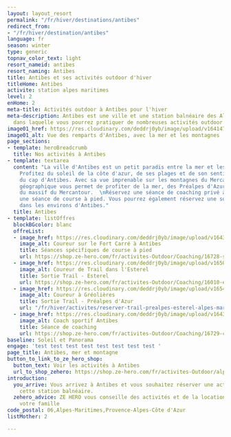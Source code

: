 ```yaml
---
layout: layout_resort
permalink: "/fr/hiver/destinations/antibes"
redirect_from:
- "/fr/hiver/destination/antibes"
language: fr
season: winter
type: generic
topnav_color_text: light
resort_nameid: antibes
resort_naming: Antibes
title: Antibes et ses activités outdoor d'hiver
titleHome: Antibes
activite: station alpes maritimes
level: 2
enHome: 2
meta-title: Activités outdoor à Antibes pour l'hiver
meta-description: Antibes est une ville et une station balnéaire des Alpes Maritimes
  dans laquelle vous pourrez pratiquer de nombreuses activités outdoor l'hiver
image01_href: https://res.cloudinary.com/deddrj0yb/image/upload/v1641472431/website/resorts/Antibes/jane-ackerley-WiN6Az_8cGQ-unsplash_cmbknc.jpg
image01_alt: Vue des remparts d'Antibes, avec la mer et les montagnes
page_sections:
- template: heroBreadcrumb
  title: Nos activités à Antibes
- template: textarea
  content: "La ville d'Antibes est un petit paradis entre la mer et les montagnes.
    Profitez du soleil de la côte d'azur, de ses plages et de son sentier littoral
    du cap d'Antibes. Avec sa vue imprenable sur les montagnes du Mercantour, sa situation
    géographique vous permet de profiter de la mer, des Préalpes d'Azur ainsi que
    du massif du Mercantour.  \nRéservez une séance de coaching privé à Antibes ou
    une séance de course à pied. Vous pourrez également réservez une sortie trail
    dans les environs d'Antibes."
  title: Antibes
- template: listOffres
  blockBGcolor: blanc
  offreList:
  - image_href: https://res.cloudinary.com/deddrj0yb/image/upload/v1643293325/website/Coaching/G0090154_1638033833951-min_exdyrm.jpg
    image_alt: Coureur sur le Fort Carré à Antibes
    title: Séances spécifiques de course à pied
    url: https://shop.ze-hero.com/fr/activites-Outdoor/Coaching/16728-seances-specifiques-course-a-pied-activite-ze-hero
  - image_href: https://res.cloudinary.com/deddrj0yb/image/upload/v1650619667/website/By%20Ze%20Hero%20Activity/_D5C4137_-lr.jpg
    image_alt: Coureur de Trail dans l'Esterel
    title: Sortie Trail - Esterel
    url: https://shop.ze-hero.com/fr/activites-Outdoor/Coaching/16010-esterel-83-trail-sortie-longue-mercredi-apres-midi-3h-activite-ze-hero
  - image_href: https://res.cloudinary.com/deddrj0yb/image/upload/v1654852126/website/By%20Ze%20Hero%20Activity/IMG_20200723_153328_1.jpg
    image_alt: Coureur à Gréolières
    title: Sortie Trail - Préalpes d'Azur
    url: "/fr/hiver/activites/reserver-trail-prealpes-esterel-alpes-maritimes"
  - image_href: https://res.cloudinary.com/deddrj0yb/image/upload/v1643293326/website/Coaching/GOPR0299_1638033833951-min_rjq5k5.jpg
    image_alt: Coach sportif Antibes
    title: Séance de coaching
    url: https://shop.ze-hero.com/fr/activites-Outdoor/Coaching/16729-coaching-personnalise-et-prive-1h-antibes-06-activite-ze-hero
baseline: Soleil et Panorama
engage: 'test test test test test test test test '
page_title: Antibes, mer et montagne
button_to_link_to_ze_hero_shop:
  button_text: Voir les activités à Antibes
  url_to_shop_zehero: https://shop.ze-hero.com/fr/activites-Outdoor/alpes-maritimes
introduction:
  you_arrive: Vous arrivez à Antibes et vous souhaitez réserver une activité dans
    cette station balnéaire.
  zehero_advice: ZE HERO vous conseille des activités et de la location pour toute
    votre famille
code_postal: 06,Alpes-Maritimes,Provence-Alpes-Côte d'Azur
listMother: 2

---
```

